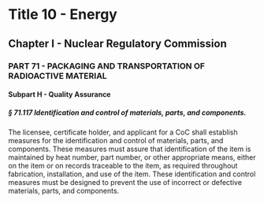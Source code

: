 
# Title 10 - Energy
## Chapter I - Nuclear Regulatory Commission
### PART 71 - PACKAGING AND TRANSPORTATION OF RADIOACTIVE MATERIAL
#### Subpart H - Quality Assurance
##### § 71.117 Identification and control of materials, parts, and components.

The licensee, certificate holder, and applicant for a CoC shall establish measures for the identification and control of materials, parts, and components. These measures must assure that identification of the item is maintained by heat number, part number, or other appropriate means, either on the item or on records traceable to the item, as required throughout fabrication, installation, and use of the item. These identification and control measures must be designed to prevent the use of incorrect or defective materials, parts, and components.
